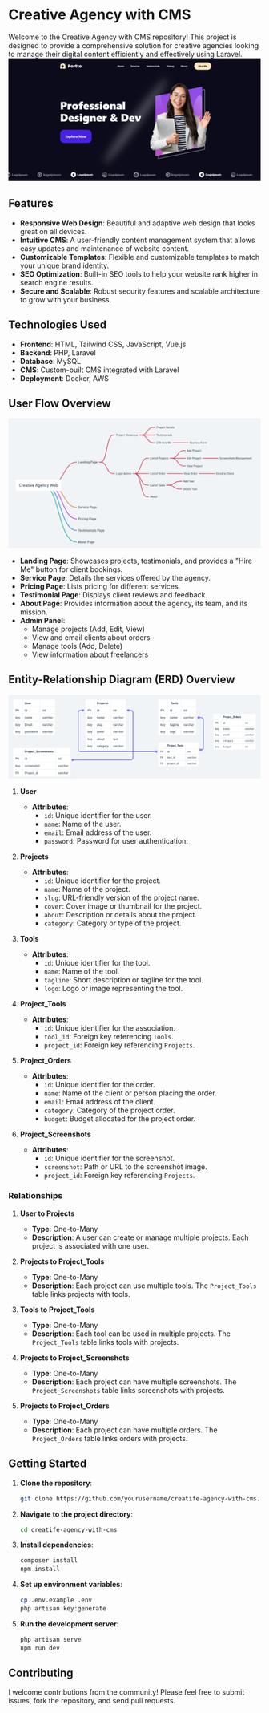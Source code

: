 # Creative Agency with CMS

Welcome to the Creative Agency with CMS repository! This project is designed to provide a comprehensive solution for creative agencies looking to manage their digital content efficiently and effectively using Laravel.
![Landing Page](landingPage.png)


## Features

- **Responsive Web Design**: Beautiful and adaptive web design that looks great on all devices.
- **Intuitive CMS**: A user-friendly content management system that allows easy updates and maintenance of website content.
- **Customizable Templates**: Flexible and customizable templates to match your unique brand identity.
- **SEO Optimization**: Built-in SEO tools to help your website rank higher in search engine results.
- **Secure and Scalable**: Robust security features and scalable architecture to grow with your business.

## Technologies Used

- **Frontend**: HTML, Tailwind CSS, JavaScript, Vue.js
- **Backend**: PHP, Laravel
- **Database**: MySQL
- **CMS**: Custom-built CMS integrated with Laravel
- **Deployment**: Docker, AWS

## User Flow Overview
![User FLow](UserFlow.png)
- **Landing Page**: Showcases projects, testimonials, and provides a "Hire Me" button for client bookings.
- **Service Page**: Details the services offered by the agency.
- **Pricing Page**: Lists pricing for different services.
- **Testimonial Page**: Displays client reviews and feedback.
- **About Page**: Provides information about the agency, its team, and its mission.
- **Admin Panel**:
  - Manage projects (Add, Edit, View)
  - View and email clients about orders
  - Manage tools (Add, Delete)
  - View information about freelancers

## Entity-Relationship Diagram (ERD) Overview
![ERD](ERD.png)
1. **User**
   - **Attributes**:
     - `id`: Unique identifier for the user.
     - `name`: Name of the user.
     - `email`: Email address of the user.
     - `password`: Password for user authentication.

2. **Projects**
   - **Attributes**:
     - `id`: Unique identifier for the project.
     - `name`: Name of the project.
     - `slug`: URL-friendly version of the project name.
     - `cover`: Cover image or thumbnail for the project.
     - `about`: Description or details about the project.
     - `category`: Category or type of the project.

3. **Tools**
   - **Attributes**:
     - `id`: Unique identifier for the tool.
     - `name`: Name of the tool.
     - `tagline`: Short description or tagline for the tool.
     - `logo`: Logo or image representing the tool.

4. **Project_Tools**
   - **Attributes**:
     - `id`: Unique identifier for the association.
     - `tool_id`: Foreign key referencing `Tools`.
     - `project_id`: Foreign key referencing `Projects`.

5. **Project_Orders**
   - **Attributes**:
     - `id`: Unique identifier for the order.
     - `name`: Name of the client or person placing the order.
     - `email`: Email address of the client.
     - `category`: Category of the project order.
     - `budget`: Budget allocated for the project order.

6. **Project_Screenshots**
   - **Attributes**:
     - `id`: Unique identifier for the screenshot.
     - `screenshot`: Path or URL to the screenshot image.
     - `project_id`: Foreign key referencing `Projects`.

### Relationships

1. **User to Projects**
   - **Type**: One-to-Many
   - **Description**: A user can create or manage multiple projects. Each project is associated with one user.

2. **Projects to Project_Tools**
   - **Type**: One-to-Many
   - **Description**: Each project can use multiple tools. The `Project_Tools` table links projects with tools.

3. **Tools to Project_Tools**
   - **Type**: One-to-Many
   - **Description**: Each tool can be used in multiple projects. The `Project_Tools` table links tools with projects.

4. **Projects to Project_Screenshots**
   - **Type**: One-to-Many
   - **Description**: Each project can have multiple screenshots. The `Project_Screenshots` table links screenshots with projects.

5. **Projects to Project_Orders**
   - **Type**: One-to-Many
   - **Description**: Each project can have multiple orders. The `Project_Orders` table links orders with projects.


## Getting Started

1. **Clone the repository**:
    ```sh
    git clone https://github.com/yourusername/creatife-agency-with-cms.git
    ```
2. **Navigate to the project directory**:
    ```sh
    cd creatife-agency-with-cms
    ```
3. **Install dependencies**:
    ```sh
    composer install
    npm install
    ```
4. **Set up environment variables**:
    ```sh
    cp .env.example .env
    php artisan key:generate
    ```
5. **Run the development server**:
    ```sh
    php artisan serve
    npm run dev
    ```

## Contributing

I welcome contributions from the community! Please feel free to submit issues, fork the repository, and send pull requests.
